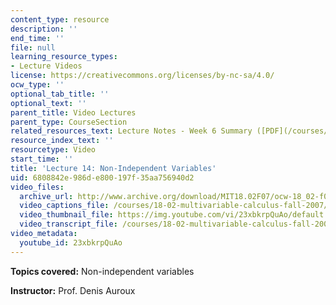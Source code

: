 ```yaml
---
content_type: resource
description: ''
end_time: ''
file: null
learning_resource_types:
- Lecture Videos
license: https://creativecommons.org/licenses/by-nc-sa/4.0/
ocw_type: ''
optional_tab_title: ''
optional_text: ''
parent_title: Video Lectures
parent_type: CourseSection
related_resources_text: Lecture Notes - Week 6 Summary ([PDF](/courses/18-02-multivariable-calculus-fall-2007/resources/lec_week6))
resource_index_text: ''
resourcetype: Video
start_time: ''
title: 'Lecture 14: Non-Independent Variables'
uid: 6808842e-986d-e800-197f-35aa756940d2
video_files:
  archive_url: http://www.archive.org/download/MIT18.02F07/ocw-18_02-f07-lec14_300k.mp4
  video_captions_file: /courses/18-02-multivariable-calculus-fall-2007/819966109e8e5ff4bc5d0e27ae57cc4c_23xbkrpQuAo.vtt
  video_thumbnail_file: https://img.youtube.com/vi/23xbkrpQuAo/default.jpg
  video_transcript_file: /courses/18-02-multivariable-calculus-fall-2007/a5f079f1fe7b61cfcedae08bfb338057_23xbkrpQuAo.pdf
video_metadata:
  youtube_id: 23xbkrpQuAo
---
```


**Topics covered:** Non-independent variables

**Instructor:** Prof. Denis Auroux

